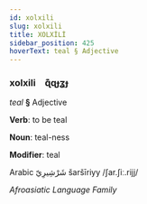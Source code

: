 ```yaml
---
id: xolxili
slug: xolxili
title: XOLXİLİ
sidebar_position: 425
hoverText: teal § Adjective
---
```


### xolxili&emsp;<span kind="abugida">ɋ͊ɋɟʓɟ</span>

*teal* **§** Adjective

**Verb**: to be teal

**Noun**: teal-ness

**Modifier**: teal

Arabic شَرْشِيرِيّ šaršīriyy /ʃar.ʃiː.rijj/

*Afroasiatic Language Family*